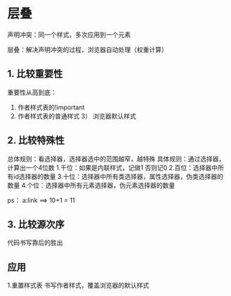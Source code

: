 # 层叠

声明冲突：同一个样式，多次应用到一个元素

层叠：解决声明冲突的过程，浏览器自动处理（权重计算）

## 1. 比较重要性
重要性从高到底：
1) 作者样式表的!important
2) 作者样式表的普通样式
3） 浏览器默认样式

## 2. 比较特殊性
总体规则：看选择器，选择器选中的范围越窄，越特殊
具体规则：通过选择器，计算出一个4位数
1.千位：如果是内联样式，记做1 否则记0
2.百位：选择器中所有id选择器的数量 
3.十位：选择器中所有类选择器，属性选择器，伪类选择器的数量
4.个位：选择器中所有元素选择器，伪元素选择器的数量

ps： a:link ==> 10+1 = 11

## 3. 比较源次序
代码书写靠后的胜出

## 应用
1.重置样式表
书写作者样式，覆盖浏览器的默认样式